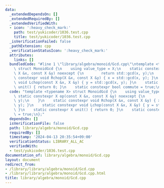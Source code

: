 ```yaml
---
data:
  _extendedDependsOn: []
  _extendedRequiredBy: []
  _extendedVerifiedWith:
  - icon: ':heavy_check_mark:'
    path: test/yukicoder/1036.test.cpp
    title: test/yukicoder/1036.test.cpp
  _isVerificationFailed: false
  _pathExtension: cpp
  _verificationStatusIcon: ':heavy_check_mark:'
  attributes:
    links: []
  bundledCode: "#line 1 \"library/algebra/monoid/Gcd.cpp\"\ntemplate <typename X>\
    \ struct MonoidGcd {\n    using value_type = X;\n    static constexpr X op(const\
    \ X &x, const X &y) noexcept {\n        return std::gcd(x, y);\n    }\n    static\
    \ constexpr void Rchop(X &x, const X &y) { x = std::gcd(x, y); }\n    static constexpr\
    \ void Lchop(const X &x, X &y) { y = std::gcd(x, y); }\n    static constexpr X\
    \ unit() { return 0; }\n    static constexpr bool commute = true;\n};\n"
  code: "template <typename X> struct MonoidGcd {\n    using value_type = X;\n   \
    \ static constexpr X op(const X &x, const X &y) noexcept {\n        return std::gcd(x,\
    \ y);\n    }\n    static constexpr void Rchop(X &x, const X &y) { x = std::gcd(x,\
    \ y); }\n    static constexpr void Lchop(const X &x, X &y) { y = std::gcd(x, y);\
    \ }\n    static constexpr X unit() { return 0; }\n    static constexpr bool commute\
    \ = true;\n};"
  dependsOn: []
  isVerificationFile: false
  path: library/algebra/monoid/Gcd.cpp
  requiredBy: []
  timestamp: '2024-04-13 20:35:54+09:00'
  verificationStatus: LIBRARY_ALL_AC
  verifiedWith:
  - test/yukicoder/1036.test.cpp
documentation_of: library/algebra/monoid/Gcd.cpp
layout: document
redirect_from:
- /library/library/algebra/monoid/Gcd.cpp
- /library/library/algebra/monoid/Gcd.cpp.html
title: library/algebra/monoid/Gcd.cpp
---
```

